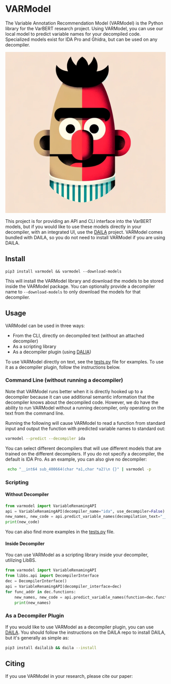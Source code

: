 # VARModel
The Variable Annotation Recommendation Model (VARModel) is the Python library for the VarBERT research project.
Using VARModel, you can use our local model to predict variable names for your decompiled code.
Specialized models exist for IDA Pro and Ghidra, but can be used on any decompiler. 

![](./assets/varbert.png)

This project is for providing an API and CLI interface into the VarBERT models, but if you would like to use these
models directly in your decompiler, with an integrated UI, use the [DAILA](https://github.com/mahaloz/DAILA) project.
VARModel comes bundled with DAILA, so you do not need to install VARModel if you are using DAILA.

## Install 
```
pip3 install varmodel && varmodel --download-models
```

This will install the VARModel library and download the models to be stored inside the VARModel package.
You can optionally provide a decompiler name to `--download-models` to only download the models for that decompiler.

## Usage
VARModel can be used in three ways:
- From the CLI, directly on decompiled text (without an attached decompiler)
- As a scripting library 
- As a decompiler plugin (using [DALIA](https://github.com/mahaloz/DAILA)) 

To use VARModel directly on text, see the [tests.py](./tests/tests.py) file for examples. 
To use it as a decompiler plugin, follow the instructions below.

### Command Line (without running a decompiler)
Note that VARModel runs better when it is directly hooked up to a decompiler because it can use additional semantic information that the decompiler knows about the decompiled code.
However, we do have the ability to run VARModel without a running decompiler, only operating on the text from the command line.

Running the following will cause VARModel to read a function from standard input and output the function with predicted variable names to standard out:
```bash
varmodel --predict --decompiler ida
```

You can select different decompilers that will use different models that are trained on the different decompilers.
If you do not specify a decompiler, the default is IDA Pro.
As an example, you can also give no decompiler:
```bash 
 echo "__int64 sub_400664(char *a1,char *a2)\n {}" | varmodel -p
```

### Scripting
#### Without Decompiler
```python
from varmodel import VariableRenamingAPI
api = VariableRenamingAPI(decompiler_name="ida", use_decompiler=False)
new_names, new_code = api.predict_variable_names(decompilation_text="__int64 sub_400664(char *a1,char *a2)\n {}", use_decompiler=False)
print(new_code)
```

You can also find more examples in the [tests.py](./tests/tests.py) file.

#### Inside Decompiler
You can use VARModel as a scripting library inside your decompiler, utilizing LibBS.
```python
from varmodel import VariableRenamingAPI
from libbs.api import DecompilerInterface
dec = DecompilerInterface()
api = VariableRenamingAPI(decompiler_interface=dec)
for func_addr in dec.functions:
    new_names, new_code = api.predict_variable_names(function=dec.functions[func_addr])
    print(new_names)
```

### As a Decompiler Plugin
If you would like to use VARModel as a decompiler plugin, you can use [DAILA](https://github.com/mahaloz/DAILA).
You should follow the instructions on the DAILA repo to install DAILA, but it's generally as simple as:
```bash
pip3 install dailalib && daila --install
```

## Citing 
If you use VARModel in your research, please cite our paper:
```
```